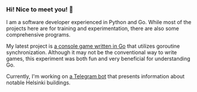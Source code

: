 ### Hi! Nice to meet you! 👋

I am a software developer experienced in Python and Go. While most of the projects here are for training and experimentation, there are also some comprehensive programs.

My latest project is [a console game written in Go](https://github.com/AndreyAD1/spaceship) that utilizes goroutine synchronization. Although it may not be the conventional way to write games, this experiment was both fun and very beneficial for understanding Go.

Currently, I'm working on [a Telegram bot](https://github.com/AndreyAD1/helsinki-guide) that presents information about notable Helsinki buildings.

